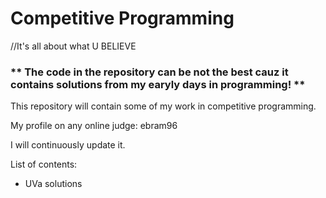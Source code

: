 # Competitive Programming

//It's all about what U BELIEVE

### ** The code in the repository can be not the best cauz it contains solutions from my earyly days in programming! **

This repository will contain some of my work in competitive programming.

My profile on any online judge: ebram96

I will continuously update it.

List of contents:
- UVa solutions

